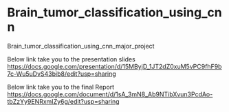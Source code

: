 # Brain_tumor_classification_using_cnn
Brain_tumor_classification_using_cnn_major_project

Below link take you to the presentation slides
https://docs.google.com/presentation/d/15MByjD_1JT2dZ0xuM5vPC9fhF9b7c-Wu5uDvS43bib8/edit?usp=sharing

Below link take you to the final Report
https://docs.google.com/document/d/1sA_3mN8_Ab9NTibXvun3PcdAo-tbZzYy9ENRxmIZy6g/edit?usp=sharing

